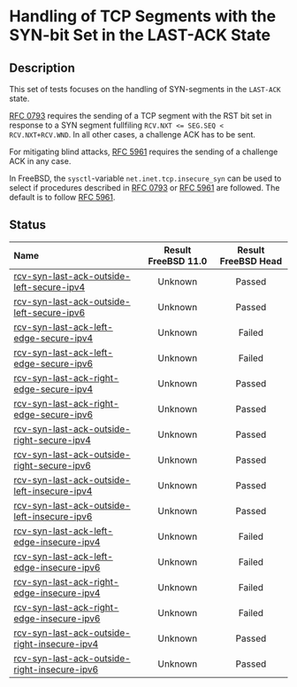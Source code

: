 # Handling of TCP Segments with the SYN-bit Set in the LAST-ACK State

## Description
This set of tests focuses on the handling of SYN-segments in the `LAST-ACK` state.

[RFC 0793](https://tools.ietf.org/html/rfc0793) requires the sending of a
TCP segment with the RST bit set in response to a SYN segment fullfiling 
`RCV.NXT <= SEG.SEQ < RCV.NXT+RCV.WND`.
In all other cases, a challenge ACK has to be sent.

For mitigating blind attacks, [RFC 5961](https://tools.ietf.org/html/rfc5961#section-3)
requires the sending of a challenge ACK in any case.

In FreeBSD, the `sysctl`-variable `net.inet.tcp.insecure_syn` can be used to
select if procedures described in [RFC 0793](https://tools.ietf.org/html/rfc0793) or
[RFC 5961](https://tools.ietf.org/html/rfc5961#section-3) are followed.
The default is to follow [RFC 5961](https://tools.ietf.org/html/rfc5961#section-4).

## Status

| Name                                                                                                                                                                                                                                | Result FreeBSD 11.0 | Result FreeBSD Head |
|:------------------------------------------------------------------------------------------------------------------------------------------------------------------------------------------------------------------------------------|:-------------------:|:-------------------:|
|[rcv-syn-last-ack-outside-left-secure-ipv4](rcv-syn-last-ack-outside-left-secure-ipv4.pkt "Ensure that the reception of a TCP SYN with SEG.SEQ=RCV.NXT-1 in the LAST-ACK state triggers the sending of a challenge ACK")             | Unknown             | Passed              |
|[rcv-syn-last-ack-outside-left-secure-ipv6](rcv-syn-last-ack-outside-left-secure-ipv6.pkt "Ensure that the reception of a TCP SYN with SEG.SEQ=RCV.NXT-1 in the LAST-ACK state triggers the sending of a challenge ACK")             | Unknown             | Passed              |
|[rcv-syn-last-ack-left-edge-secure-ipv4](rcv-syn-last-ack-left-edge-secure-ipv4.pkt "Ensure that the reception of a TCP SYN with SEG.SEQ=RCV.NXT in the LAST-ACK state triggers the sending of a challenge ACK")                     | Unknown             | Failed              |
|[rcv-syn-last-ack-left-edge-secure-ipv6](rcv-syn-last-ack-left-edge-secure-ipv6.pkt "Ensure that the reception of a TCP SYN with SEG.SEQ=RCV.NXT in the LAST-ACK state triggers the sending of a challenge ACK")                     | Unknown             | Failed              |
|[rcv-syn-last-ack-right-edge-secure-ipv4](rcv-syn-last-ack-right-edge-secure-ipv4.pkt "Ensure that the reception of a TCP SYN with SEG.SEQ=RCV.NXT+RCV.WND-1 in the LAST-ACK state triggers the sending of a challenge ACK")         | Unknown             | Passed              |
|[rcv-syn-last-ack-right-edge-secure-ipv6](rcv-syn-last-ack-right-edge-secure-ipv6.pkt "Ensure that the reception of a TCP SYN with SEG.SEQ=RCV.NXT+RCV.WND-1 in the LAST-ACK state triggers the sending of a challenge ACK")         | Unknown             | Passed              |
|[rcv-syn-last-ack-outside-right-secure-ipv4](rcv-syn-last-ack-outside-right-secure-ipv4.pkt "Ensure that the reception of a TCP SYN with SEG.SEQ=RCV.NXT+RCV.WND in the LAST-ACK state triggers the sending of a challenge ACK")     | Unknown             | Passed              |
|[rcv-syn-last-ack-outside-right-secure-ipv6](rcv-syn-last-ack-outside-right-secure-ipv6.pkt "Ensure that the reception of a TCP SYN with SEG.SEQ=RCV.NXT+RCV.WND in the LAST-ACK state triggers the sending of a challenge ACK")     | Unknown             | Passed              |
|[rcv-syn-last-ack-outside-left-insecure-ipv4](rcv-syn-last-ack-outside-left-insecure-ipv4.pkt "Ensure that the reception of a TCP SYN with SEG.SEQ=RCV.NXT-1 in the LAST-ACK state triggers the sending of a challenge ACK")         | Unknown             | Passed              |
|[rcv-syn-last-ack-outside-left-insecure-ipv6](rcv-syn-last-ack-outside-left-insecure-ipv6.pkt "Ensure that the reception of a TCP SYN with SEG.SEQ=RCV.NXT-1 in the LAST-ACK state triggers the sending of a challenge ACK")         | Unknown             | Passed              |
|[rcv-syn-last-ack-left-edge-insecure-ipv4](rcv-syn-last-ack-left-edge-insecure-ipv4.pkt "Ensure that the reception of a TCP SYN with SEG.SEQ=RCV.NXT in the LAST-ACK state destroys the TCP connection")                             | Unknown             | Failed              |
|[rcv-syn-last-ack-left-edge-insecure-ipv6](rcv-syn-last-ack-left-edge-insecure-ipv6.pkt "Ensure that the reception of a TCP SYN with SEG.SEQ=RCV.NXT in the LAST-ACK state destroys the TCP connection")                             | Unknown             | Failed              |
|[rcv-syn-last-ack-right-edge-insecure-ipv4](rcv-syn-last-ack-right-edge-insecure-ipv4.pkt "Ensure that the reception of a TCP SYN with SEG.SEQ=RCV.NXT+RCV.WND-1 in the LAST-ACK state destroys the TCP connection")                 | Unknown             | Failed              |
|[rcv-syn-last-ack-right-edge-insecure-ipv6](rcv-syn-last-ack-right-edge-insecure-ipv6.pkt "Ensure that the reception of a TCP SYN with SEG.SEQ=RCV.NXT+RCV.WND-1 in the LAST-ACK state destroys the TCP connection")                 | Unknown             | Failed              |
|[rcv-syn-last-ack-outside-right-insecure-ipv4](rcv-syn-last-ack-outside-right-insecure-ipv4.pkt "Ensure that the reception of a TCP SYN with SEG.SEQ=RCV.NXT+RCV.WND in the LAST-ACK state triggers the sending of a challenge ACK") | Unknown             | Passed              |
|[rcv-syn-last-ack-outside-right-insecure-ipv6](rcv-syn-last-ack-outside-right-insecure-ipv6.pkt "Ensure that the reception of a TCP SYN with SEG.SEQ=RCV.NXT+RCV.WND in the LAST-ACK state triggers the sending of a challenge ACK") | Unknown             | Passed              |

